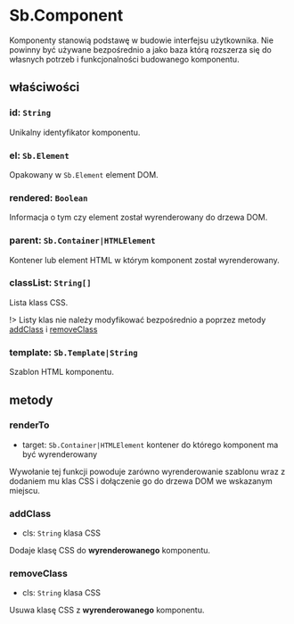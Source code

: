 # Sb.Component

Komponenty stanowią podstawę w budowie interfejsu użytkownika. Nie powinny być używane bezpośrednio a
jako baza którą rozszerza się do własnych potrzeb i funkcjonalności budowanego komponentu.

## właściwości

### id: `String`
Unikalny identyfikator komponentu.

### el: `Sb.Element`
Opakowany w `Sb.Element` element DOM.

### rendered: `Boolean`
Informacja o tym czy element został wyrenderowany do drzewa DOM.

### parent: `Sb.Container|HTMLElement`
Kontener lub element HTML w którym komponent został wyrenderowany.

### classList: `String[]`
Lista klass CSS.

!> Listy klas nie należy modyfikować bezpośrednio a poprzez metody [addClass](#addClass) i [removeClass](#removeClass)

### template: `Sb.Template|String`
Szablon HTML komponentu.

## metody

### renderTo
- target: `Sb.Container|HTMLElement` kontener do którego komponent ma być wyrenderowany

Wywołanie tej funkcji powoduje zarówno wyrenderowanie szablonu wraz z dodaniem mu
klas CSS i dołączenie go do drzewa DOM we wskazanym miejscu.

### addClass
- cls: `String` klasa CSS

Dodaje klasę CSS do **wyrenderowanego** komponentu.

### removeClass
- cls: `String` klasa CSS

Usuwa klasę CSS z **wyrenderowanego** komponentu.